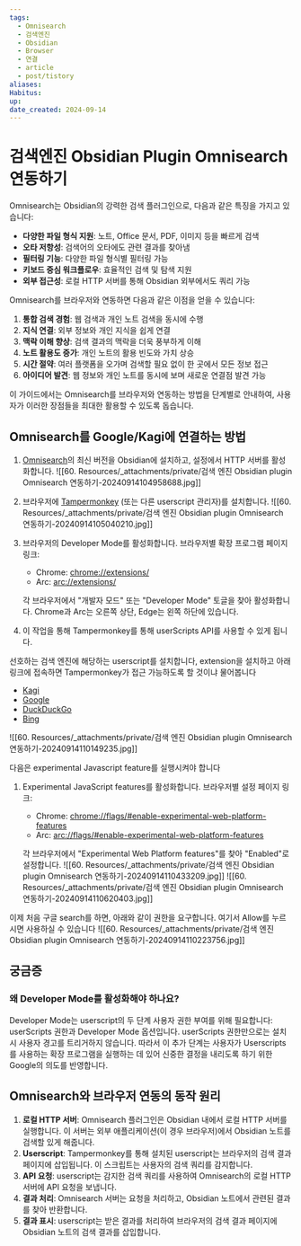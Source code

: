 ```yaml
---
tags:
  - Omnisearch
  - 검색엔진
  - Obsidian
  - Browser
  - 연결
  - article
  - post/tistory
aliases: 
Habitus: 
up: 
date_created: 2024-09-14
---
```

# 검색엔진 Obsidian Plugin Omnisearch 연동하기

Omnisearch는 Obsidian의 강력한 검색 플러그인으로, 다음과 같은 특징을 가지고 있습니다:

- **다양한 파일 형식 지원**: 노트, Office 문서, PDF, 이미지 등을 빠르게 검색
- **오타 저항성**: 검색어의 오타에도 관련 결과를 찾아냄
- **필터링 기능**: 다양한 파일 형식별 필터링 가능
- **키보드 중심 워크플로우**: 효율적인 검색 및 탐색 지원
- **외부 접근성**: 로컬 HTTP 서버를 통해 Obsidian 외부에서도 쿼리 가능


Omnisearch를 브라우저와 연동하면 다음과 같은 이점을 얻을 수 있습니다:

1. **통합 검색 경험**: 웹 검색과 개인 노트 검색을 동시에 수행
2. **지식 연결**: 외부 정보와 개인 지식을 쉽게 연결
3. **맥락 이해 향상**: 검색 결과의 맥락을 더욱 풍부하게 이해
4. **노트 활용도 증가**: 개인 노트의 활용 빈도와 가치 상승
5. **시간 절약**: 여러 플랫폼을 오가며 검색할 필요 없이 한 곳에서 모든 정보 접근
6. **아이디어 발견**: 웹 정보와 개인 노트를 동시에 보며 새로운 연결점 발견 가능

이 가이드에서는 Omnisearch를 브라우저와 연동하는 방법을 단계별로 안내하여, 사용자가 이러한 장점들을 최대한 활용할 수 있도록 돕습니다.

## Omnisearch를 Google/Kagi에 연결하는 방법

1. [Omnisearch](https://obsidian.md/plugins?search=Omnisearch)의 최신 버전을 Obsidian에 설치하고, 설정에서 HTTP 서버를 활성화합니다.
   ![[60. Resources/_attachments/private/검색 엔진 Obsidian plugin Omnisearch 연동하기-20240914104958688.jpg]]

2. 브라우저에 [Tampermonkey](https://www.tampermonkey.net/) (또는 다른 userscript 관리자)를 설치합니다.
   ![[60. Resources/_attachments/private/검색 엔진 Obsidian plugin Omnisearch 연동하기-20240914105040210.jpg]]

1. 브라우저의 Developer Mode를 활성화합니다. 브라우저별 확장 프로그램 페이지 링크:
   - Chrome: [chrome://extensions/](chrome://extensions/)
   - Arc: [arc://extensions/](arc://extensions/)

   각 브라우저에서 "개발자 모드" 또는 "Developer Mode" 토글을 찾아 활성화합니다. Chrome과 Arc는 오른쪽 상단, Edge는 왼쪽 하단에 있습니다.

4. 이 작업을 통해 Tampermonkey를 통해 userScripts API를 사용할 수 있게 됩니다.

선호하는 검색 엔진에 해당하는 userscript를 설치합니다, extension을 설치하고 아래 링크에 접속하면 Tampermonkey가 접근 가능하도록 할 것이냐 물어봅니다
- [Kagi](https://github.com/scambier/userscripts/raw/master/dist/obsidian-omnisearch-kagi.user.js)
- [Google](https://github.com/scambier/userscripts/raw/master/dist/obsidian-omnisearch-google.user.js)
- [DuckDuckGo](https://github.com/scambier/userscripts/raw/master/dist/obsidian-omnisearch-ddg.user.js)
- [Bing](https://github.com/scambier/userscripts/raw/master/dist/obsidian-omnisearch-bing.user.js)


![[60. Resources/_attachments/private/검색 엔진 Obsidian plugin Omnisearch 연동하기-20240914110149235.jpg]]

다음은 experimental Javascript feature를 실행시켜야 합니다

1. Experimental JavaScript features를 활성화합니다. 브라우저별 설정 페이지 링크:
   - Chrome: [chrome://flags/#enable-experimental-web-platform-features](chrome://flags)
   - Arc: [arc://flags/#enable-experimental-web-platform-features](arc://flags)

   각 브라우저에서 "Experimental Web Platform features"를 찾아 "Enabled"로 설정합니다.
![[60. Resources/_attachments/private/검색 엔진 Obsidian plugin Omnisearch 연동하기-20240914110433209.jpg]]
![[60. Resources/_attachments/private/검색 엔진 Obsidian plugin Omnisearch 연동하기-20240914110620403.jpg]]

이제 처음 구글 search를 하면, 아래와 같이 권한을 요구합니다. 여기서 Allow를 누르시면 사용하실 수 있습니다
![[60. Resources/_attachments/private/검색 엔진 Obsidian plugin Omnisearch 연동하기-20240914110223756.jpg]]

## 궁금증
### 왜 Developer Mode를 활성화해야 하나요?

Developer Mode는 userscript의 두 단계 사용자 권한 부여를 위해 필요합니다: userScripts 권한과 Developer Mode 옵션입니다. userScripts 권한만으로는 설치 시 사용자 경고를 트리거하지 않습니다. 따라서 이 추가 단계는 사용자가 Userscripts를 사용하는 확장 프로그램을 실행하는 데 있어 신중한 결정을 내리도록 하기 위한 Google의 의도를 반영합니다.

## Omnisearch와 브라우저 연동의 동작 원리

1. **로컬 HTTP 서버**: Omnisearch 플러그인은 Obsidian 내에서 로컬 HTTP 서버를 실행합니다. 이 서버는 외부 애플리케이션(이 경우 브라우저)에서 Obsidian 노트를 검색할 있게 해줍니다.
2. **Userscript**: Tampermonkey를 통해 설치된 userscript는 브라우저의 검색 결과 페이지에 삽입됩니다. 이 스크립트는 사용자의 검색 쿼리를 감지합니다.
3. **API 요청**: userscript는 감지한 검색 쿼리를 사용하여 Omnisearch의 로컬 HTTP 서버에 API 요청을 보냅니다.
4. **결과 처리**: Omnisearch 서버는 요청을 처리하고, Obsidian 노트에서 관련된 결과를 찾아 반환합니다.
5. **결과 표시**: userscript는 받은 결과를 처리하여 브라우저의 검색 결과 페이지에 Obsidian 노트의 검색 결과를 삽입합니다.

